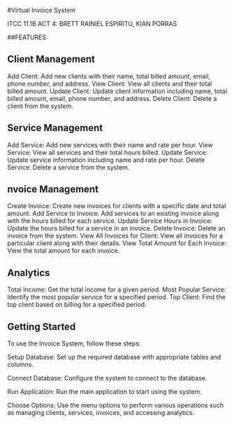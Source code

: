 #Virtual Invoice System

ITCC 11.1B ACT 4: BRETT RAINIEL ESPIRITU, KIAN PORRAS

##FEATURES

## Client Management
Add Client: Add new clients with their name, total billed amount, email, phone number, and address.
View Client: View all clients and their total billed amount.
Update Client: Update client information including name, total billed amount, email, phone number, and address.
Delete Client: Delete a client from the system.


## Service Management
Add Service: Add new services with their name and rate per hour.
View Service: View all services and their total hours billed.
Update Service: Update service information including name and rate per hour.
Delete Service: Delete a service from the system.


## nvoice Management
Create Invoice: Create new invoices for clients with a specific date and total amount.
Add Service to Invoice: Add services to an existing invoice along with the hours billed for each service.
Update Service Hours in Invoice: Update the hours billed for a service in an invoice.
Delete Invoice: Delete an invoice from the system.
View All Invoices for Client: View all invoices for a particular client along with their details.
View Total Amount for Each Invoice: View the total amount for each invoice.


## Analytics
Total Income: Get the total income for a given period.
Most Popular Service: Identify the most popular service for a specified period.
Top Client: Find the top client based on billing for a specified period.

## Getting Started
To use the Invoice System, follow these steps:

Setup Database: Set up the required database with appropriate tables and columns.

Connect Database: Configure the system to connect to the database.

Run Application: Run the main application to start using the system.

Choose Options: Use the menu options to perform various operations such as managing clients, services, invoices, and accessing analytics.
